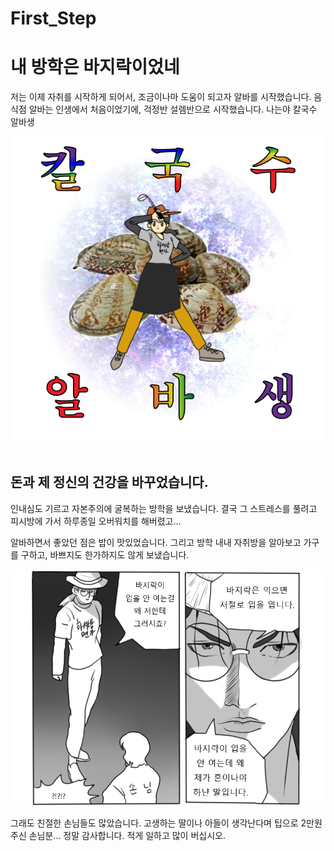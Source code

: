 # First_Step
<html>
<head>
    <title>임하의 방학은!?</title>
</head>
<body>
    <h1>내 방학은 바지락이었네</h1>
    <P>저는 이제 자취를 시작하게 되어서, 조금이나마 도움이 되고자 알바를 시작했습니다. 음식점 알바는 인생에서 처음이었기에, 걱정반 설렘반으로 시작했습니다. 나는야 칼국수 알바생</p>
    <img src="./kalnoddle.png">
    &nbsp;
    <h2>돈과 제 정신의 건강을 바꾸었습니다.</h2>
    <p>인내심도 기르고 자본주의에 굴복하는 방학을 보냈습니다. 결국 그 스트레스를 풀려고 피시방에 가서 하루종일 오버워치를 해버렸고... </p> <p>알바하면서 좋았던 점은 밥이 맛있었습니다. 
    그리고 방학 내내 자취방을 알아보고 가구를 구하고, 바쁘지도 한가하지도 않게 보냈습니다.</p>
    <img src="./bajirak.png">
<p>그래도 친절한 손님들도 많았습니다. 고생하는 딸이나 아들이 생각난다며 팁으로 2만원 주신 손님분... 정말 감사합니다. 적게 일하고 많이 버십시오.</p>
